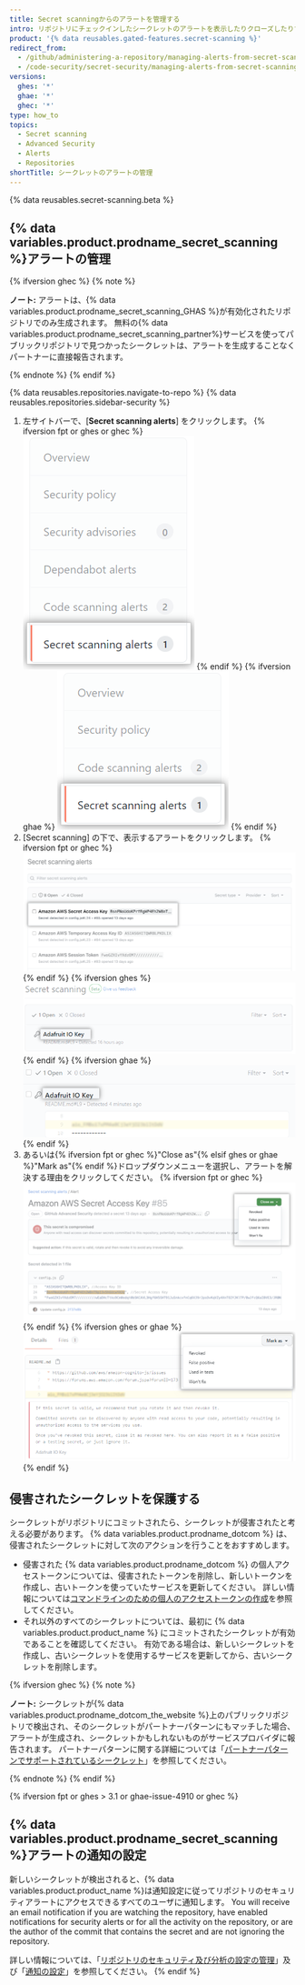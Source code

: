 ```yaml
---
title: Secret scanningからのアラートを管理する
intro: リポジトリにチェックインしたシークレットのアラートを表示したりクローズしたりすることができます。
product: '{% data reusables.gated-features.secret-scanning %}'
redirect_from:
  - /github/administering-a-repository/managing-alerts-from-secret-scanning
  - /code-security/secret-security/managing-alerts-from-secret-scanning
versions:
  ghes: '*'
  ghae: '*'
  ghec: '*'
type: how_to
topics:
  - Secret scanning
  - Advanced Security
  - Alerts
  - Repositories
shortTitle: シークレットのアラートの管理
---
```


{% data reusables.secret-scanning.beta %}

## {% data variables.product.prodname_secret_scanning %}アラートの管理

{% ifversion ghec %}
{% note %}

**ノート:** アラートは、{% data variables.product.prodname_secret_scanning_GHAS %}が有効化されたリポジトリでのみ生成されます。 無料の{% data variables.product.prodname_secret_scanning_partner%}サービスを使ってパブリックリポジトリで見つかったシークレットは、アラートを生成することなくパートナーに直接報告されます。

{% endnote %}
{% endif %}

{% data reusables.repositories.navigate-to-repo %}
{% data reusables.repositories.sidebar-security %}
1. 左サイトバーで、[**Secret scanning alerts**] をクリックします。
   {% ifversion fpt or ghes or ghec %}
   ![[Secret scanning alert] タブ](/assets/images/help/repository/sidebar-secrets.png)
   {% endif %}
   {% ifversion ghae %}
   ![[Secret scanning alert] タブ](/assets/images/enterprise/github-ae/repository/sidebar-secrets-ghae.png)
   {% endif %}
1. [Secret scanning] の下で、表示するアラートをクリックします。
   {% ifversion fpt or ghec %}
   ![シークレットスキャンからのアラートのリスト](/assets/images/help/repository/secret-scanning-click-alert.png)
   {% endif %}
   {% ifversion ghes %}
   ![シークレットスキャンからのアラートのリスト](/assets/images/help/repository/secret-scanning-click-alert-ghe.png)
   {% endif %}
   {% ifversion ghae %}
   ![シークレットスキャンからのアラートのリスト](/assets/images/enterprise/github-ae/repository/secret-scanning-click-alert-ghae.png)
   {% endif %}
1. あるいは{% ifversion fpt or ghec %}"Close as"{% elsif ghes or ghae %}"Mark as"{% endif %}ドロップダウンメニューを選択し、アラートを解決する理由をクリックしてください。
   {% ifversion fpt or ghec %}
   ![シークレットスキャンからのアラートを解決するためのドロップダウンメニュー](/assets/images/help/repository/secret-scanning-resolve-alert.png)
   {% endif %}
   {% ifversion ghes or ghae %}
   ![シークレットスキャンからのアラートを解決するためのドロップダウンメニュー](/assets/images/help/repository/secret-scanning-resolve-alert-ghe.png)
   {% endif %}

## 侵害されたシークレットを保護する

シークレットがリポジトリにコミットされたら、シークレットが侵害されたと考える必要があります。 {% data variables.product.prodname_dotcom %} は、侵害されたシークレットに対して次のアクションを行うことをおすすめします。

- 侵害された {% data variables.product.prodname_dotcom %} の個人アクセストークンについては、侵害されたトークンを削除し、新しいトークンを作成し、古いトークンを使っていたサービスを更新してください。 詳しい情報については[コマンドラインのための個人のアクセストークンの作成](/github/authenticating-to-github/creating-a-personal-access-token-for-the-command-line)を参照してください。
- それ以外のすべてのシークレットについては、最初に {% data variables.product.product_name %} にコミットされたシークレットが有効であることを確認してください。 有効である場合は、新しいシークレットを作成し、古いシークレットを使用するサービスを更新してから、古いシークレットを削除します。

{% ifversion ghec %}
{% note %}

**ノート:** シークレットが{% data variables.product.prodname_dotcom_the_website %}上のパブリックリポジトリで検出され、そのシークレットがパートナーパターンにもマッチした場合、アラートが生成され、シークレットかもしれないものがサービスプロバイダに報告されます。 パートナーパターンに関する詳細については「[パートナーパターンでサポートされているシークレット](/code-security/secret-scanning/secret-scanning-patterns#supported-secrets-for-partner-patterns)」を参照してください。

{% endnote %}
{% endif %}

{% ifversion fpt or ghes > 3.1 or ghae-issue-4910 or ghec %}
## {% data variables.product.prodname_secret_scanning %}アラートの通知の設定

新しいシークレットが検出されると、{% data variables.product.product_name %}は通知設定に従ってリポジトリのセキュリティアラートにアクセスできるすべてのユーザに通知します。 You will receive an email notification if you are watching the repository, have enabled notifications for security alerts or for all the activity on the repository, or are the author of the commit that contains the secret and are not ignoring the repository.

詳しい情報については、「[リポジトリのセキュリティ及び分析の設定の管理](/github/administering-a-repository/managing-security-and-analysis-settings-for-your-repository#granting-access-to-security-alerts)」及び「[通知の設定](/github/managing-subscriptions-and-notifications-on-github/configuring-notifications#configuring-your-watch-settings-for-an-individual-repository)」を参照してください。
{% endif %}
